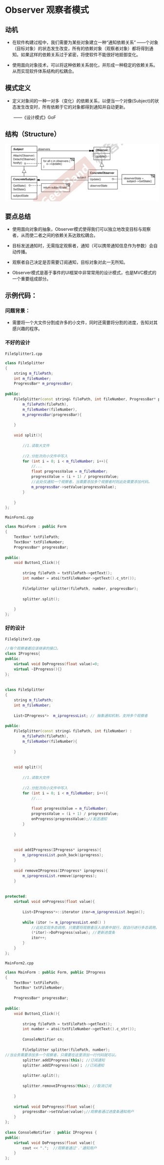 # **Observer 观察者模式**

## 动机

- 在软件构建过程中，我们需要为某些对象建立一种“通知依赖关系” ——个对象（目标对象）的状态发生改变，所有的依赖对象（观察者对象）都将得到通知。如果这样的依赖关系过于紧密，将使软件不能很好地抵御变化。 

- 使用面向对象技术，可以将这种依赖关系弱化，并形成一种稳定的依赖关系。从而实现软件体系结构的松耦合。 

## **模式定义** 

- 定义对象间的一种一对多（变化）的依赖关系，以便当一个对像(Subject)的状态发生改变时，所有依赖于它的对象都得到通知并自动更新。 

  ​																			——《设计模式》GoF

## **结构（Structure）** 

![微信截图_20200821170626](picture\微信截图_20200821170626.png)

## **要点总结** 

- 使用面向对象的抽象，Observer模式使得我们可以独立地改变目标与观察者，从而使二者之间的依赖关系达致松耦合。 

- 目标发送通知时，无需指定观察者，通知（可以携带通知信息作为参数）会自动传播。 

- 观察者自己决定是否需要订阅通知，目标对象对此一无所知。 

- Observer模式是基于事件的UI框架中非常常用的设计模式，也是MVC模式的一个重要组成部分。 

## 示例代码：

### 问题背景：

- 需要将一个大文件分割成许多的小文件，同时还需要将分割的进度，告知对其感兴趣的程序。

### 不好的设计

`FileSplitter1.cpp`

```c++
class FileSplitter
{
	string m_filePath;
	int m_fileNumber;
	ProgressBar* m_progressBar;

public:
	FileSplitter(const string& filePath, int fileNumber, ProgressBar* progressBar) :
		m_filePath(filePath), 
		m_fileNumber(fileNumber),
		m_progressBar(progressBar){

	}

	void split(){

		//1.读取大文件

		//2.分批次向小文件中写入
		for (int i = 0; i < m_fileNumber; i++){
			//...
			float progressValue = m_fileNumber;
			progressValue = (i + 1) / progressValue;
            //此处仅通知一个观察者，当需要添加多个观察者时则此处需要添加代码。
			m_progressBar->setValue(progressValue);
		}

	}
};
```

`MainForm1.cpp`

```c++
class MainForm : public Form
{
	TextBox* txtFilePath;
	TextBox* txtFileNumber;
	ProgressBar* progressBar;

public:
	void Button1_Click(){

		string filePath = txtFilePath->getText();
		int number = atoi(txtFileNumber->getText().c_str());

		FileSplitter splitter(filePath, number, progressBar);

		splitter.split();

	}
};
```

### 好的设计

`FileSpliter2.cpp`

```c++
//每个观察者都应该继承的接口。
class IProgress{
public:
	virtual void DoProgress(float value)=0;
	virtual ~IProgress(){}
};


class FileSplitter
{
	string m_filePath;
	int m_fileNumber;

	List<IProgress*>  m_iprogressList; // 抽象通知机制，支持多个观察者
	
public:
	FileSplitter(const string& filePath, int fileNumber) :
		m_filePath(filePath), 
		m_fileNumber(fileNumber){

	}


	void split(){

		//1.读取大文件

		//2.分批次向小文件中写入
		for (int i = 0; i < m_fileNumber; i++){
			//...

			float progressValue = m_fileNumber;
			progressValue = (i + 1) / progressValue;
			onProgress(progressValue);//发送通知
		}

	}


	void addIProgress(IProgress* iprogress){
		m_iprogressList.push_back(iprogress);
	}

	void removeIProgress(IProgress* iprogress){
		m_iprogressList.remove(iprogress);
	}


protected:
	virtual void onProgress(float value){
		
		List<IProgress*>::iterator itor=m_iprogressList.begin();

		while (itor != m_iprogressList.end() )
            //此处实现多态调用，只需要将观察者压入链表中就行，就自行进行多态调用。
			(*itor)->DoProgress(value); //更新进度条
			itor++;
		}
	}
};
```

`MainForm2.cpp`

```c++
class MainForm : public Form, public IProgress
{
	TextBox* txtFilePath;
	TextBox* txtFileNumber;

	ProgressBar* progressBar;

public:
	void Button1_Click(){

		string filePath = txtFilePath->getText();
		int number = atoi(txtFileNumber->getText().c_str());

		ConsoleNotifier cn;

		FileSplitter splitter(filePath, number);
//当业务需要添加多一个观察者，只需要在这里添加一行代码就可以。
		splitter.addIProgress(this); //订阅通知
		splitter.addIProgress(&cn)； //订阅通知

		splitter.split();

		splitter.removeIProgress(this); //取消订阅

	}

	virtual void DoProgress(float value){
		progressBar->setValue(value);//观察者通过进度条通知用户
	}
};

class ConsoleNotifier : public IProgress {
public:
	virtual void DoProgress(float value){
		cout << ".";  //观察者通过'.'通知用户
	}
};
```

